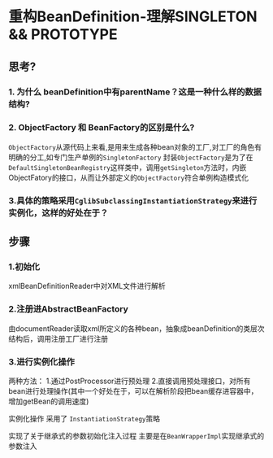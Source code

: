 重构BeanDefinition-理解SINGLETON && PROTOTYPE
==

## 思考?

### 1. 为什么 beanDefinition中有parentName？这是一种什么样的数据结构?

### 2. ObjectFactory 和 BeanFactory的区别是什么?
`ObjectFactory`从源代码上来看,是用来生成各种bean对象的工厂,对工厂的角色有明确的分工,如专门生产单例的`SingletonFactory`
封装`ObjectFactory`是为了在`DefaultSingletonBeanRegistry`这样类中，调用`getSingleton`方法时，内嵌ObjectFatory的接口，从而让外部定义的`ObjectFactory`符合单例构造模式化

### 3.具体的策略采用`CglibSubclassingInstantiationStrategy`来进行实例化，这样的好处在于？

## 步骤

### 1.初始化 
xmlBeanDefinitionReader中对XML文件进行解析

### 2.注册进AbstractBeanFactory
由documentReader读取xml所定义的各种bean，抽象成beanDefinition的类层次结构后，调用注册工厂进行注册

### 3.进行实例化操作
两种方法：
  1.通过PostProcessor进行预处理
  2.直接调用预处理接口，对所有bean进行处理操作(其中一个好处在于，可以在解析阶段把bean缓存进容器中，增加getBean的调用速度)

实例化操作 采用了 `InstantiationStrategy`策略

实现了关于继承式的参数初始化注入过程
主要是在`BeanWrapperImpl`实现继承式的参数注入